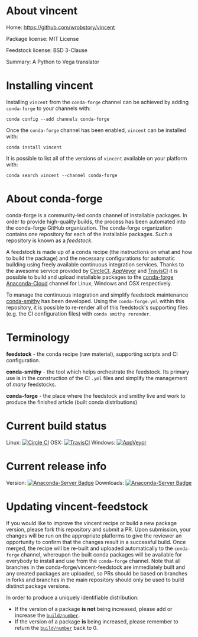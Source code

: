 About vincent
=============

Home: https://github.com/wrobstory/vincent

Package license: MIT License

Feedstock license: BSD 3-Clause

Summary: A Python to Vega translator



Installing vincent
==================

Installing `vincent` from the `conda-forge` channel can be achieved by adding `conda-forge` to your channels with:

```
conda config --add channels conda-forge
```

Once the `conda-forge` channel has been enabled, `vincent` can be installed with:

```
conda install vincent
```

It is possible to list all of the versions of `vincent` available on your platform with:

```
conda search vincent --channel conda-forge
```



About conda-forge
=================

conda-forge is a community-led conda channel of installable packages.
In order to provide high-quality builds, the process has been automated into the
conda-forge GitHub organization. The conda-forge organization contains one repository
for each of the installable packages. Such a repository is known as a *feedstock*.

A feedstock is made up of a conda recipe (the instructions on what and how to build
the package) and the necessary configurations for automatic building using freely
available continuous integration services. Thanks to the awesome service provided by
[CircleCI](https://circleci.com/), [AppVeyor](http://www.appveyor.com/)
and [TravisCI](https://travis-ci.org/) it is possible to build and upload installable
packages to the [conda-forge](https://anaconda.org/conda-forge)
[Anaconda-Cloud](http://docs.anaconda.org/) channel for Linux, Windows and OSX respectively.

To manage the continuous integration and simplify feedstock maintenance
[conda-smithy](http://github.com/conda-forge/conda-smithy) has been developed.
Using the ``conda-forge.yml`` within this repository, it is possible to re-render all of
this feedstock's supporting files (e.g. the CI configuration files) with ``conda smithy rerender``.


Terminology
===========

**feedstock** - the conda recipe (raw material), supporting scripts and CI configuration.

**conda-smithy** - the tool which helps orchestrate the feedstock.
                   Its primary use is in the construction of the CI ``.yml`` files
                   and simplify the management of *many* feedstocks.

**conda-forge** - the place where the feedstock and smithy live and work to
                  produce the finished article (built conda distributions)

Current build status
====================

Linux: [![Circle CI](https://circleci.com/gh/conda-forge/vincent-feedstock.svg?style=shield)](https://circleci.com/gh/conda-forge/vincent-feedstock)
OSX: [![TravisCI](https://travis-ci.org/conda-forge/vincent-feedstock.svg?branch=master)](https://travis-ci.org/conda-forge/vincent-feedstock)
Windows: [![AppVeyor](https://ci.appveyor.com/api/projects/status/github/conda-forge/vincent-feedstock?svg=True)](https://ci.appveyor.com/project/conda-forge/vincent-feedstock/branch/master)

Current release info
====================
Version: [![Anaconda-Server Badge](https://anaconda.org/conda-forge/vincent/badges/version.svg)](https://anaconda.org/conda-forge/vincent)
Downloads: [![Anaconda-Server Badge](https://anaconda.org/conda-forge/vincent/badges/downloads.svg)](https://anaconda.org/conda-forge/vincent)


Updating vincent-feedstock
==========================

If you would like to improve the vincent recipe or build a new
package version, please fork this repository and submit a PR. Upon submission,
your changes will be run on the appropriate platforms to give the reviewer an
opportunity to confirm that the changes result in a successful build. Once
merged, the recipe will be re-built and uploaded automatically to the
`conda-forge` channel, whereupon the built conda packages will be available for
everybody to install and use from the `conda-forge` channel.
Note that all branches in the conda-forge/vincent-feedstock are
immediately built and any created packages are uploaded, so PRs should be based
on branches in forks and branches in the main repository should only be used to
build distinct package versions.

In order to produce a uniquely identifiable distribution:
 * If the version of a package **is not** being increased, please add or increase
   the [``build/number``](http://conda.pydata.org/docs/building/meta-yaml.html#build-number-and-string).
 * If the version of a package **is** being increased, please remember to return
   the [``build/number``](http://conda.pydata.org/docs/building/meta-yaml.html#build-number-and-string)
   back to 0.
